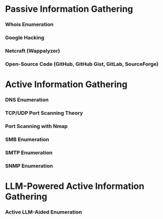 # Passive Information Gathering
### Whois Enumeration
### Google Hacking
### Netcraft (Wappalyzer)
### Open-Source Code (GitHub, GitHub Gist, GitLab, SourceForge)
# Active Information Gathering
### DNS Enumeration
### TCP/UDP Port Scanning Theory
### Port Scanning with Nmap
### SMB Enumeration
### SMTP Enumeration
### SNMP Enumeration
# LLM-Powered Active Information Gathering
### Active LLM-Aided Enumeration
